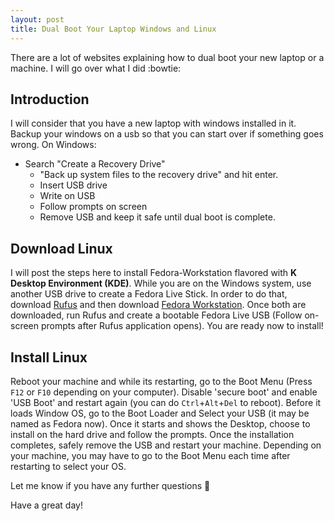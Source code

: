 ```yaml
---
layout: post
title: Dual Boot Your Laptop Windows and Linux
---
```


There are a lot of websites explaining how to dual boot your new laptop or a machine. I will go over what I did :bowtie:

## Introduction
I will consider that you have a new laptop with windows installed in it. Backup your windows on a usb so that you can start over if something goes wrong.
On Windows:
* Search "Create a Recovery Drive"
	* "Back up system files to the recovery drive" and hit enter.
	* Insert USB drive
	* Write on USB
	* Follow prompts on screen
	* Remove USB and keep it safe until dual boot is complete.

## Download Linux
I will post the steps here to install Fedora-Workstation flavored with __K Desktop Environment (KDE)__. While you are on the Windows system, use another USB drive to create a Fedora Live Stick. In order to do that, download [Rufus](https://rufus.akeo.ie/) and then download [Fedora Workstation](https://getfedora.org/en/workstation/download/). Once both are downloaded, run Rufus and create a bootable Fedora Live USB (Follow on-screen prompts after Rufus application opens). You are ready now to install!

## Install Linux
Reboot your machine and while its restarting, go to the Boot Menu (Press `F12` or `F10` depending on your computer). Disable 'secure boot' and enable 'USB Boot' and restart again (you can do `Ctrl`+`Alt`+`Del` to reboot). Before it loads Window OS, go to the Boot Loader and Select your USB (it may be named as Fedora now). Once it starts and shows the Desktop, choose to install on the hard drive and follow the prompts. Once the installation completes, safely remove the USB and restart your machine. Depending on your machine, you may have to go to the Boot Menu each time after restarting to select your OS.

Let me know if you have any further questions :email:

Have a great day!
